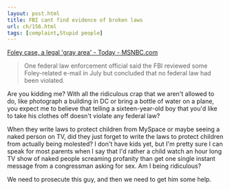 ```yaml
---
layout: post.html
title: FBI cant find evidence of broken laws
url: ch/156.html
tags: [complaint,Stupid people]
---
```

[Foley case, a legal 'gray area' - Today - MSNBC.com](http://www.msnbc.msn.com/id/15126151/)

> One federal law enforcement official said the FBI reviewed some Foley-related e-mail in July but concluded that no federal law had been violated.

Are you kidding me? With all the ridiculous crap that we aren't allowed to do, like photograph a building in DC or bring a bottle of water on a plane, you expect me to believe that telling a sixteen-year-old boy that you'd like to take his clothes off doesn't violate any federal law?

When they write laws to protect children from MySpace or maybe seeing a naked person on TV, did they just forget to write the laws to protect children from actually being molested? I don't have kids yet, but I'm pretty sure I can speak for most parents when I say that I'd rather a child watch an hour long TV show of naked people screaming profanity than get one single instant message from a congressman asking for sex. Am I being ridiculous?

We need to prosecute this guy, and then we need to get him some help.
